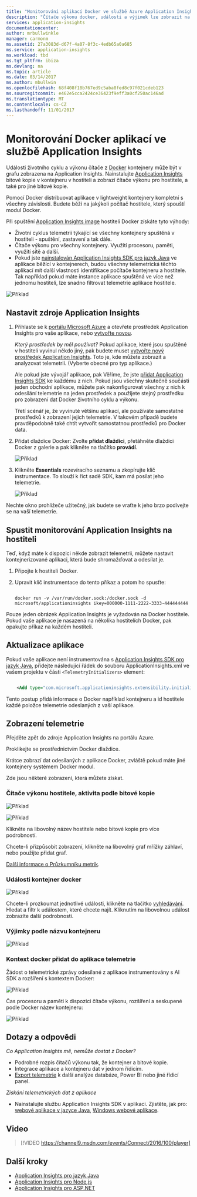 ```yaml
---
title: "Monitorování aplikací Docker ve službě Azure Application Insights | Microsoft Docs"
description: "Čítače výkonu docker, události a výjimek lze zobrazit na Application Insights, společně s telemetrii z kontejnerizované aplikací."
services: application-insights
documentationcenter: 
author: mrbullwinkle
manager: carmonm
ms.assetid: 27a3083d-d67f-4a07-8f3c-4edb65a0a685
ms.service: application-insights
ms.workload: tbd
ms.tgt_pltfrm: ibiza
ms.devlang: na
ms.topic: article
ms.date: 03/14/2017
ms.author: mbullwin
ms.openlocfilehash: 68f408f18b767ed9c5aba8fed8c97f021cdeb123
ms.sourcegitcommit: e462e5cca2424ce36423f9eff3a0cf250ac146ad
ms.translationtype: MT
ms.contentlocale: cs-CZ
ms.lasthandoff: 11/01/2017
---
```

# <a name="monitor-docker-applications-in-application-insights"></a>Monitorování Docker aplikací ve službě Application Insights
Události životního cyklu a výkonu čítače z [Docker](https://www.docker.com/) kontejnery může být v grafu zobrazena na Application Insights. Nainstalujte [Application Insights](app-insights-overview.md) bitové kopie v kontejneru v hostiteli a zobrazí čítače výkonu pro hostitele, a také pro jiné bitové kopie.

Pomocí Docker distribuovat aplikace v lightweight kontejnery kompletní s všechny závislosti. Budete běží na jakýkoli počítač hostitele, který spouští modul Docker.

Při spuštění [Application Insights image](https://hub.docker.com/r/microsoft/applicationinsights/) hostiteli Docker získáte tyto výhody:

* Životní cyklus telemetrii týkající se všechny kontejnery spuštěná v hostiteli - spuštění, zastavení a tak dále.
* Čítače výkonu pro všechny kontejnery. Využití procesoru, paměti, využití sítě a další.
* Pokud jste [nainstalován Application Insights SDK pro jazyk Java](app-insights-java-live.md) ve aplikace běžící v kontejnerech, budou všechny telemetrická těchto aplikací mít další vlastnosti identifikace počítače kontejneru a hostitele. Tak například pokud máte instance aplikace spuštěná ve více než jednomu hostiteli, lze snadno filtrovat telemetrie aplikace hostitele.

![Příklad](./media/app-insights-docker/00.png)

## <a name="set-up-your-application-insights-resource"></a>Nastavit zdroje Application Insights
1. Přihlaste se k [portálu Microsoft Azure](https://azure.com) a otevřete prostředek Application Insights pro vaše aplikace, nebo [vytvořte novou](app-insights-create-new-resource.md). 
   
    *Který prostředek by měl používat?* Pokud aplikace, které jsou spuštěné v hostiteli vyvinul někdo jiný, pak budete muset [vytvořte nový prostředek Application Insights](app-insights-create-new-resource.md). Toto je, kde můžete zobrazit a analyzovat telemetrii. (Vyberte obecné pro typ aplikace.)
   
    Ale pokud jste vývojář aplikace, pak Věříme, že jste [přidat Application Insights SDK](app-insights-java-live.md) ke každému z nich. Pokud jsou všechny skutečně součásti jeden obchodní aplikace, můžete pak nakonfigurovat všechny z nich k odesílání telemetrie na jeden prostředek a použijete stejný prostředku pro zobrazení dat Docker životního cyklu a výkonu. 
   
    Třetí scénář je, že vyvinuté většinu aplikací, ale používáte samostatné prostředků k zobrazení jejich telemetrie. V takovém případě budete pravděpodobně také chtít vytvořit samostatnou prostředků pro Docker data. 
2. Přidat dlaždice Docker: Zvolte **přidat dlaždici**, přetáhněte dlaždici Docker z galerie a pak klikněte na tlačítko **provádí**. 
   
    ![Příklad](./media/app-insights-docker/03.png)
3. Klikněte **Essentials** rozevíracího seznamu a zkopírujte klíč instrumentace. To slouží k říct sadě SDK, kam má posílat jeho telemetrie.

    ![Příklad](./media/app-insights-docker/02-props.png)

Nechte okno prohlížeče užitečný, jak budete se vraťte k jeho brzo podívejte se na vaší telemetrie.

## <a name="run-the-application-insights-monitor-on-your-host"></a>Spustit monitorování Application Insights na hostiteli
Teď, když máte k dispozici někde zobrazit telemetrii, můžete nastavit kontejnerizované aplikaci, která bude shromažďovat a odesílat je.

1. Připojte k hostiteli Docker. 
2. Upravit klíč instrumentace do tento příkaz a potom ho spusťte:
   
   ```
   
   docker run -v /var/run/docker.sock:/docker.sock -d microsoft/applicationinsights ikey=000000-1111-2222-3333-444444444
   ```

Pouze jeden obrázek Application Insights je vyžadován na Docker hostitele. Pokud vaše aplikace je nasazená na několika hostitelích Docker, pak opakujte příkaz na každém hostiteli.

## <a name="update-your-app"></a>Aktualizace aplikace
Pokud vaše aplikace není instrumentována s [Application Insights SDK pro jazyk Java](app-insights-java-get-started.md), přidejte následující řádek do souboru ApplicationInsights.xml ve vašem projektu v části `<TelemetryInitializers>` element:

```xml

    <Add type="com.microsoft.applicationinsights.extensibility.initializer.docker.DockerContextInitializer"/> 
```

Tento postup přidá informace o Docker například kontejneru a id hostitele každé položce telemetrie odeslaných z vaší aplikace.

## <a name="view-your-telemetry"></a>Zobrazení telemetrie
Přejděte zpět do zdroje Application Insights na portálu Azure.

Proklikejte se prostřednictvím Docker dlaždice.

Krátce zobrazí dat odesílaných z aplikace Docker, zvláště pokud máte jiné kontejnery systémem Docker modul.

Zde jsou některé zobrazení, která můžete získat.

### <a name="perf-counters-by-host-activity-by-image"></a>Čítače výkonu hostitele, aktivita podle bitové kopie
![Příklad](./media/app-insights-docker/10.png)

![Příklad](./media/app-insights-docker/11.png)

Klikněte na libovolný název hostitele nebo bitové kopie pro více podrobností.

Chcete-li přizpůsobit zobrazení, klikněte na libovolný graf mřížky záhlaví, nebo použijte přidat graf. 

[Další informace o Průzkumníku metrik](app-insights-metrics-explorer.md).

### <a name="docker-container-events"></a>Události kontejner docker
![Příklad](./media/app-insights-docker/13.png)

Chcete-li prozkoumat jednotlivé události, klikněte na tlačítko [vyhledávání](app-insights-diagnostic-search.md). Hledat a filtr k událostem, které chcete najít. Kliknutím na libovolnou událost zobrazíte další podrobnosti.

### <a name="exceptions-by-container-name"></a>Výjimky podle názvu kontejneru
![Příklad](./media/app-insights-docker/14.png)

### <a name="docker-context-added-to-app-telemetry"></a>Kontext docker přidat do aplikace telemetrie
Žádost o telemetrické zprávy odesílané z aplikace instrumentovány s AI SDK a rozšíření s kontextem Docker:

![Příklad](./media/app-insights-docker/16.png)

Čas procesoru a paměti k dispozici čítače výkonu, rozšíření a seskupené podle Docker název kontejneru:

![Příklad](./media/app-insights-docker/15.png)

## <a name="q--a"></a>Dotazy a odpovědi
*Co Application Insights mě, nemůže dostat z Docker?*

* Podrobné rozpis čítačů výkonu tak, že kontejner a bitové kopie.
* Integrace aplikace a kontejneru dat v jednom řídicím.
* [Export telemetrie](app-insights-export-telemetry.md) k další analýze databáze, Power BI nebo jiné řídicí panel.

*Získání telemetrických dat z aplikace*

* Nainstalujte službu Application Insights SDK v aplikaci. Zjistěte, jak pro: [webové aplikace v jazyce Java](app-insights-java-get-started.md), [Windows webové aplikace](app-insights-asp-net.md).

## <a name="video"></a>Video

> [!VIDEO https://channel9.msdn.com/events/Connect/2016/100/player]

## <a name="next-steps"></a>Další kroky

* [Application Insights pro jazyk Java](app-insights-java-get-started.md)
* [Application Insights pro Node.js](app-insights-nodejs.md)
* [Application Insights pro ASP.NET](app-insights-asp-net.md)
